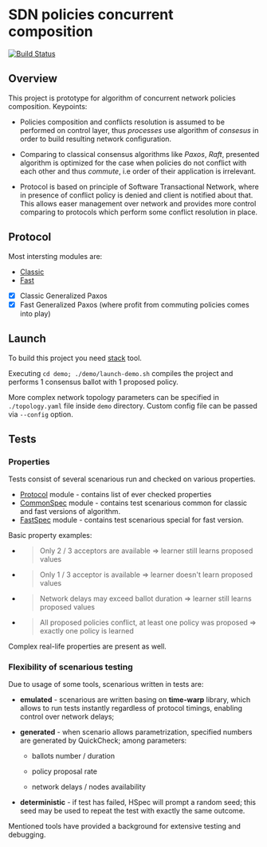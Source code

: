 # SDN policies concurrent composition

[![Build Status](https://travis-ci.org/Martoon-00/sdn-policy.svg?branch=master)](https://travis-ci.org/Martoon-00/sdn-policy)

## Overview

This project is prototype for algorithm of concurrent network policies composition.
Keypoints:

* Policies composition and conflicts resolution is assumed to be performed on
control layer, thus _processes_ use algorithm of _consesus_ in order to build 
resulting network configuration.

* Comparing to classical consensus algorithms like _Paxos_, _Raft_, presented
algorithm is optimized for the case when policies do not conflict with each
other and thus _commute_, i.e order of their application is irrelevant.

* Protocol is based on principle of Software Transactional Network, where in
presence of conflict policy is denied and client is notified about that.
This allows easer management over network and provides more control
comparing to protocols which perform some conflict resolution in place.

## Protocol

Most intersting modules are:

* [Classic](./src/Sdn/Protocol/Classic/)
* [Fast](./src/Sdn/Protocol/Fast/)

- [x] Classic Generalized Paxos
- [x] Fast Generalized Paxos (where profit from commuting policies comes into play)

## Launch

To build this project you need [stack](https://docs.haskellstack.org/en/stable/README/) tool.

Executing `cd demo; ./demo/launch-demo.sh` compiles the project and performs 1 consensus ballot with 1 proposed policy.

More complex network topology parameters can be specified in `./topology.yaml` file inside `demo` directory.
Custom config file can be passed via `--config` option.

## Tests

### Properties

Tests consist of several scenarious run and checked on various properties.

* [Protocol](./test/Test/Sdn/Overall/Properties/Protocol.hs) module - contains list of ever checked properties
* [CommonSpec](./test/Test/Sdn/Overall/CommonSpec.hs) module - contains test scenarious common for classic and fast versions of algorithm.
* [FastSpec](./test/Test/Sdn/Overall/FastSpec.hs) module - contains test scenarious special for fast version.

Basic property examples:

* > Only 2 / 3 acceptors are available => learner still learns proposed values

* > Only 1 / 3 acceptor is available => learner doesn't learn proposed values
* > Network delays may exceed ballot duration => learner still learns proposed values

* > All proposed policies conflict, at least one policy was proposed => exactly one policy
  > is learned

Complex real-life properties are present as well.

### Flexibility of scenarious testing

Due to usage of some tools, scenarious written in tests are:

* **emulated** - scenarious are written basing on **time-warp** library, which allows
to run tests instantly regardless of protocol timings, enabling control over network delays;

* **generated** - when scenario allows parametrization, specified numbers are
generated by QuickCheck; among parameters:
  
  * ballots number / duration

  * policy proposal rate
  
  * network delays / nodes availability

* **deterministic** - if test has failed, HSpec will prompt a random seed;
this seed may be used to repeat the test with exactly the same outcome.

Mentioned tools have provided a background for extensive testing and debugging.
